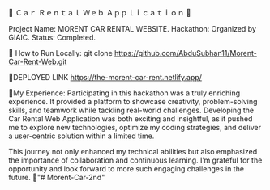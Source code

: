 🚗 Ｃａｒ Ｒｅｎｔａｌ Ｗｅｂ Ａｐｐｌｉｃａｔｉｏｎ 🚗

Project Name: MORENT CAR RENTAL WEBSITE.
Hackathon: Organized by GIAIC.
Status: Completed.

🚀 How to Run Locally:
git clone https://github.com/AbduSubhan11/Morent-Car-Rent-Web.git

🚀DEPLOYED LINK
https://the-morent-car-rent.netlify.app/


🚀My Experience:
Participating in this hackathon was a truly enriching experience. It provided a platform to showcase creativity, problem-solving skills, and teamwork while tackling real-world challenges. Developing the Car Rental Web Application was both exciting and insightful, as it pushed me to explore new technologies, optimize my coding strategies, and deliver a user-centric solution within a limited time.

This journey not only enhanced my technical abilities but also emphasized the importance of collaboration and continuous learning. I’m grateful for the opportunity and look forward to more such engaging challenges in the future. 🚀"# Morent-Car-2nd" 
